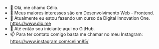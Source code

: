 - 👋 Olá, me chamo Célio.
- 👀 Meus maiores interesses são em Desenvolvimento Web - Frontend.
- 🌱 Atualmente eu estou fazendo um curso da Digital Innovation One. https://www.dio.me
- 💞️ Até então sou iniciante aqui no GitHub.
- 📫 Para ter contato comigo basta me chamar no meu Instagram: https://www.instagram.com/celinn85/
